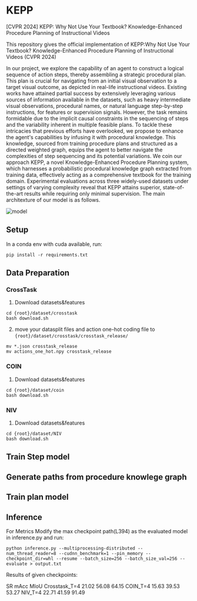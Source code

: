 # KEPP
[CVPR 2024] KEPP: Why Not Use Your Textbook? Knowledge-Enhanced Procedure Planning of Instructional Videos

This repository gives the official implementation of KEPP:Why Not Use Your Textbook? Knowledge-Enhanced Procedure Planning of Instructional Videos (CVPR 2024)

In our project, we explore the capability of an agent to construct a logical sequence of action steps, thereby assembling a strategic procedural plan. This plan is crucial for navigating from an initial visual observation to a target visual outcome, as depicted in real-life instructional videos. Existing works have attained partial success by extensively leveraging various sources of information available in the datasets, such as heavy intermediate visual observations, procedural names, or natural language step-by-step instructions, for features or supervision signals. However, the task remains formidable due to the implicit causal constraints in the sequencing of steps and the variability inherent in multiple feasible plans. To tackle these intricacies that previous efforts have overlooked, we propose to enhance the agent's capabilities by infusing it with procedural knowledge. This knowledge, sourced from training procedure plans and structured as a directed weighted graph, equips the agent to better navigate the complexities of step sequencing and its potential variations. We coin our approach KEPP, a novel Knowledge-Enhanced Procedure Planning system, which harnesses a probabilistic procedural knowledge graph extracted from training data, effectively acting as a comprehensive textbook for the training domain. Experimental evaluations across three widely-used datasets under settings of varying complexity reveal that KEPP attains superior, state-of-the-art results while requiring only minimal supervision. The main architexture of our model is as follows.

![model](https://github.com/Ravindu-Yasas-Nagasinghe/KEPP/assets/56619402/6d50502b-1911-482f-8173-66171cf01d20)

## Setup
In a conda env with cuda available, run:
```shell
pip install -r requirements.txt
```
## Data Preparation
### CrossTask
1. Download datasets&features
```shell
cd {root}/dataset/crosstask
bash download.sh
```
2. move your datasplit files and action one-hot coding file to `{root}/dataset/crosstask/crosstask_release/`
```shell
mv *.json crosstask_release
mv actions_one_hot.npy crosstask_release
```
### COIN
1. Download datasets&features
```shell
cd {root}/dataset/coin
bash download.sh
```
### NIV
1. Download datasets&features
```shell
cd {root}/dataset/NIV
bash download.sh
```
## Train Step model
## Generate paths from procedure knowlege graph
## Train plan model
## Inference

For Metrics
​Modify the max checkpoint path(L394) as the evaluated model in inference.py and run:
```shell
python inference.py --multiprocessing-distributed --num_thread_reader=8 --cudnn_benchmark=1 --pin_memory --checkpoint_dir=whl --resume --batch_size=256 --batch_size_val=256 --evaluate > output.txt
```
Results of given checkpoints:

SR	mAcc	MIoU
Crosstask_T=4	21.02	56.08	64.15
COIN_T=4	 15.63	39.53	53.27
NIV_T=4	22.71	41.59	91.49
